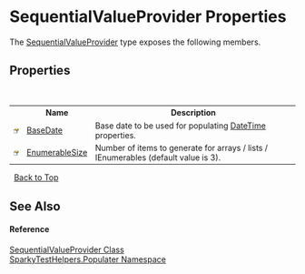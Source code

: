 # SequentialValueProvider Properties
 

The <a href="T_SparkyTestHelpers_Populater_SequentialValueProvider.md">SequentialValueProvider</a> type exposes the following members.


## Properties
&nbsp;<table><tr><th></th><th>Name</th><th>Description</th></tr><tr><td>![Public property](media/pubproperty.gif "Public property")</td><td><a href="P_SparkyTestHelpers_Populater_SequentialValueProvider_BaseDate.md">BaseDate</a></td><td>
Base date to be used for populating <a href="http://msdn2.microsoft.com/en-us/library/03ybds8y" target="_blank">DateTime</a> properties.</td></tr><tr><td>![Public property](media/pubproperty.gif "Public property")</td><td><a href="P_SparkyTestHelpers_Populater_SequentialValueProvider_EnumerableSize.md">EnumerableSize</a></td><td>
Number of items to generate for arrays / lists / IEnumerables (default value is 3).</td></tr></table>&nbsp;
<a href="#sequentialvalueprovider-properties.md">Back to Top</a>

## See Also


#### Reference
<a href="T_SparkyTestHelpers_Populater_SequentialValueProvider.md">SequentialValueProvider Class</a><br /><a href="N_SparkyTestHelpers_Populater.md">SparkyTestHelpers.Populater Namespace</a><br />
